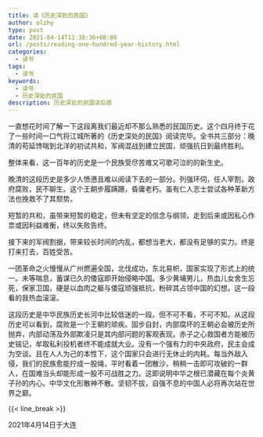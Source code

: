 ```yaml
---
title: 读《历史深处的民国》
author: olzhy
type: post
date: 2021-04-14T11:38:36+08:00
url: /posts/reading-one-hundred-year-history.html
categories:
  - 读书
tags:
  - 读书
keywords:
  - 读书
  - 历史深处的民国
description: 历史深处的民国读后感
---
```

一直想花时间了解一下这段离我们最近却不那么熟悉的民国历史。这个四月终于花了一些时间一口气将江城所著的《历史深处的民国》阅读完毕。全书共三部分：晚清的苟延馋喘到北洋的初试共和，军阀混战到建立民国，顽强抗日到最终胜利。

整体来看，这一百年的历史是一个民族受尽苦难又可歌可泣的的新生史。

晚清的这段历史是多少人愤懑且难以阅读下去的一部分。列强环伺，任人宰割，政府腐败，民不聊生。这个王朝步履蹒跚，昏庸老朽。虽有仁人志士尝试各种革新方法也挽救不了其颓势。

短暂的共和，虽带来短暂的稳定，但未有坚定的信念与纲领，走到后来或因私心作祟或因利益难衡，终以失败告终。

接下来的军阀割据，带来较长时间的内乱，都想当老大，都没有足够的实力。终是打来打去，百姓受苦。

一团革命之火慢慢从广州燃遍全国，北伐成功，东北易帜，国家实现了形式上的统一。未等喘息，蓄谋已久的倭寇即开始侵略中国。多少黄埔男儿，热血儿女舍生忘死，保家卫国，硬是以血肉之躯与倭寇顽强抵抗，粉碎其占领中国的幻想。这一段看的我热血滚滚。

这段历史是中华民族历史长河中比较低迷的一段。但不可不看，不可不知。从这段历史可以看到，腐败是一个王朝的顽疾。固步自封，内部腐坏的王朝必会被历史所抛弃，内部动荡及外部欺凌只是其内部问题的客观表现。赤子之心救国者方能被历史铭记，牟取私利投机者终不能成就大业。没有一个强有力的中央政府，民主会成为空谈。且在人人为己的本性下，这个国家只会进行无休止的内耗。每当外敌入侵，我们的民族愈能拧成一股绳，平时看着一团散沙，稍稍一击即可攻破的一群人，在国难当头却能形成一股不可战胜之力。这即说明中华之根已潜藏在每个炎黄子孙的内心。中华文化形散神不散。坚韧不拔，自强不息的中国人必将再次站在世界之巅。

{{< line_break >}}

2021年4月14日于大连